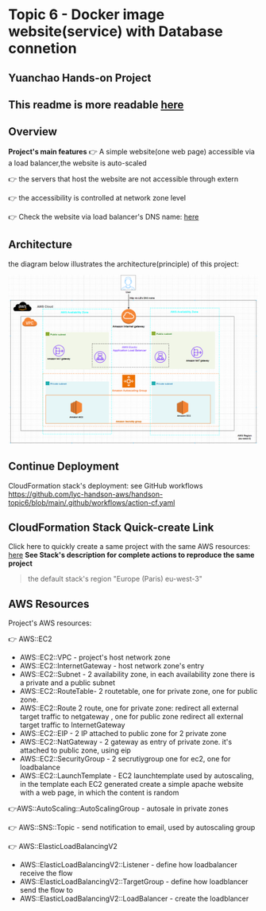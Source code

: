 # Topic 6 - Docker image website(service) with Database connetion
## Yuanchao Hands-on Project


## This readme is more readable  [here](https://github.com/lyc-handson-aws/handson-topic6)



## **Overview**

**Project's main features**
:point_right: A simple website(one web page) accessible via a load balancer,the website is auto-scaled

:point_right: the servers that host the website are not accessible through extern

:point_right: the accessibility is controlled at network zone level

:point_right: Check the website via load balancer's DNS name: [here](http://stack--myelb-yofujol026w2-892332491.eu-west-3.elb.amazonaws.com/)



## **Architecture**
the diagram below illustrates the architecture(principle) of this project:

![](images/1-architecture.png)


## Continue Deployment
CloudFormation stack's deployment: see GitHub workflows https://github.com/lyc-handson-aws/handson-topic6/blob/main/.github/workflows/action-cf.yaml

## **CloudFormation Stack Quick-create Link**
Click here to quickly create a same project with the same AWS resources:  [here](https://eu-west-3.console.aws.amazon.com/cloudformation/home?region=eu-west-3#/stacks/create/review?templateURL=https://s3bucket-handson-topic1.s3.eu-west-3.amazonaws.com/CF-template-handson-topic6.yaml)
**See Stack's description for complete actions to reproduce the same project**

> the default stack's region "Europe (Paris) eu-west-3"

## **AWS Resources**
Project's AWS resources:

:point_right: AWS::EC2
- AWS::EC2::VPC - project's host network zone
- AWS::EC2::InternetGateway - host network zone's entry
- AWS::EC2::Subnet - 2 availability zone, in each availability zone there is a private and a public subnet
- AWS::EC2::RouteTable-  2 routetable, one for private zone, one for public zone.
- AWS::EC2::Route  2 route, one for private zone: redirect all external target traffic to netgateway , one for public zone redirect all external target traffic to InternetGateway
- AWS::EC2::EIP - 2 IP attached to public zone for 2 private zone
- AWS::EC2::NatGateway - 2 gateway as entry of private zone. it's attached to public zone, using eip
- AWS::EC2::SecurityGroup - 2 secrutiygroup one for ec2, one for loadbalance
- AWS::EC2::LaunchTemplate - EC2 launchtemplate used by autoscaling, in the template each EC2 generated create a simple apache website with a web page, in which the content is random

:point_right:AWS::AutoScaling::AutoScalingGroup - autosale in private zones

:point_right: AWS::SNS::Topic - send notification to email, used by autoscaling group

:point_right: AWS::ElasticLoadBalancingV2
- AWS::ElasticLoadBalancingV2::Listener - define how loadbalancer receive the flow
- AWS::ElasticLoadBalancingV2::TargetGroup - define how loadblancer send the flow to
- AWS::ElasticLoadBalancingV2::LoadBalancer - create the loadblancer